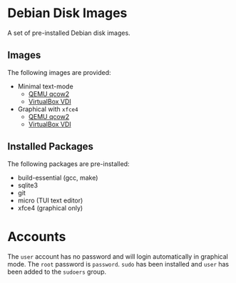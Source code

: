Debian Disk Images
==================

A set of pre-installed Debian disk images.

Images
------

The following images are provided:

- Minimal text-mode
  - [QEMU qcow2](https://github.com/jncraton/debian-desktop-vm/releases/download/latest/debian-12-text.qcow2)
  - [VirtualBox VDI](https://github.com/jncraton/debian-desktop-vm/releases/download/latest/debian-12-text.vdi.zip)
- Graphical with `xfce4`
  - [QEMU qcow2](https://github.com/jncraton/debian-desktop-vm/releases/download/latest/debian-12.qcow2)
  - [VirtualBox VDI](https://github.com/jncraton/debian-desktop-vm/releases/download/latest/debian-12.vdi.zip)

Installed Packages
------------------

The following packages are pre-installed:

- build-essential (gcc, make)
- sqlite3
- git
- micro (TUI text editor)
- xfce4 (graphical only)

Accounts
========

The `user` account has no password and will login automatically in graphical mode. The `root` password is `password`. `sudo` has been installed and `user` has been added to the `sudoers` group.
